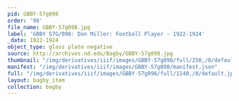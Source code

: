 ```yaml
---
pid: GBBY-57g098
order: '98'
file_name: GBBY-57g098.jpg
label: 'GBBY 57G/098: Don Miller: Football Player - 1922-1924'
_date: 1922-1924
object_type: glass plate negative
source: http://archives.nd.edu/Bagby/GBBY-57g098.jpg
thumbnail: "/img/derivatives/iiif/images/GBBY-57g098/full/250,/0/default.jpg"
manifest: "/img/derivatives/iiif/images/GBBY-57g098/manifest.json"
full: "/img/derivatives/iiif/images/GBBY-57g098/full/1140,/0/default.jpg"
layout: bagby_item
collection: bagby
---
```

